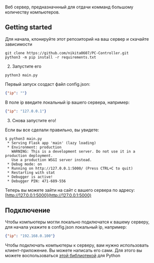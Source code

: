 Веб сервер, предназначнный для отдачи комманд большому количеству компьютеров.

## Getting started

Для начала, клонируйте этот репозиторий на ваш сервер и скачайте зависимости

```shell
git clone https://github.com/nikita0607/PC-Controller.git
python3 -m pip install -r requirements.txt
```

2) Запустите его
```shell
python3 main.py
```

Первый запуск создаст файл config.json:
```json
{"ip": ""}
```

В поле ip введите локальный ip вашего сервера, например:
```json
{"ip": "127.0.0.1"}
```

3) Снова запустите его!

Если вы все сделали правильно, вы увидете:
```shell
$ python3 main.py
 * Serving Flask app 'main' (lazy loading)
 * Environment: production
   WARNING: This is a development server. Do not use it in a production deployment.
   Use a production WSGI server instead.
 * Debug mode: on
 * Running on http://127.0.0.1:5000/ (Press CTRL+C to quit)
 * Restarting with stat
 * Debugger is active!
 * Debugger PIN: 471-689-556
```

Теперь вы можете зайти на сайт с вашего сервера по адресу: [http://127.0.0.1:5000](http://127.0.0.1:5000)

## Подключение

Чтобы компьютеры могли локально подключатся к вашему серверу, для начала укажите в config.json локальный ip, например:
```json
{"ip": "192.168.0.100"}
```

Чтобы подключать компьютеры к серверу, вам нужно использовать клиент-приложение.
Вы можете написать его сами.
Для этого вы можете воспользоваться [этой библиотекой]("https://github.com/nikita0607/PC-Controller-py") для Python
